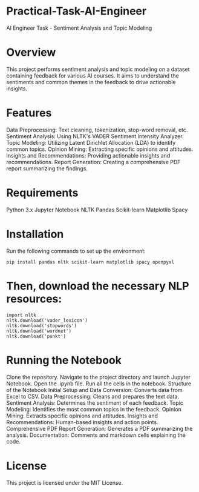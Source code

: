 # Practical-Task-AI-Engineer
AI Engineer Task - Sentiment Analysis and Topic Modeling

# Overview
This project performs sentiment analysis and topic modeling on a dataset containing feedback for various AI courses. It aims to understand the sentiments and common themes in the feedback to drive actionable insights.

# Features
Data Preprocessing: Text cleaning, tokenization, stop-word removal, etc.
Sentiment Analysis: Using NLTK's VADER Sentiment Intensity Analyzer.
Topic Modeling: Utilizing Latent Dirichlet Allocation (LDA) to identify common topics.
Opinion Mining: Extracting specific opinions and attitudes.
Insights and Recommendations: Providing actionable insights and recommendations.
Report Generation: Creating a comprehensive PDF report summarizing the findings.

# Requirements

Python 3.x
Jupyter Notebook
NLTK
Pandas
Scikit-learn
Matplotlib
Spacy

# Installation
Run the following commands to set up the environment:

    pip install pandas nltk scikit-learn matplotlib spacy openpyxl

# Then, download the necessary NLP resources:

    import nltk
    nltk.download('vader_lexicon')
    nltk.download('stopwords')
    nltk.download('wordnet')
    nltk.download('punkt')

# Running the Notebook
Clone the repository.
Navigate to the project directory and launch Jupyter Notebook.
Open the .ipynb file.
Run all the cells in the notebook.
Structure of the Notebook
Initial Setup and Data Conversion: Converts data from Excel to CSV.
Data Preprocessing: Cleans and prepares the text data.
Sentiment Analysis: Determines the sentiment of each feedback.
Topic Modeling: Identifies the most common topics in the feedback.
Opinion Mining: Extracts specific opinions and attitudes.
Insights and Recommendations: Human-based insights and action points.
Comprehensive PDF Report Generation: Generates a PDF summarizing the analysis.
Documentation: Comments and markdown cells explaining the code.


# License
This project is licensed under the MIT License.
